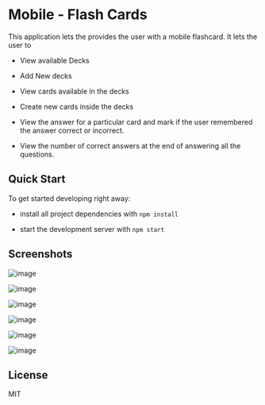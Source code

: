 
# Mobile - Flash Cards

  

This application lets the provides the user with a mobile flashcard. It lets the  user to

* View available Decks

* Add New decks

* View cards available in the decks

* Create new cards inside the decks

* View the answer for a particular card and mark if the user remembered the answer correct or incorrect.


* View the number of correct answers at the end of answering all the questions.
  

## Quick Start

  

To get started developing right away:

  

* install all project dependencies with `npm install`

* start the development server with `npm start`

  

## Screenshots

  

![image](/src/screenshots/Home.png?raw=true "Home")

  

![image](/src/screenshots/DeckPage.png?raw=true "DeckPage")

  

![image](/src/screenshots/QuestionPage1.png?raw=true "QuestionPage1")

  

![image](/src/screenshots/QuestionPage2.png?raw=true "QuestionPage2")

  

![image](/src/screenshots/NewDeck.png?raw=true "New Deck")



![image](/src/screenshots/NewCard.png?raw=true "New Deck")

  

## License

  

MIT
